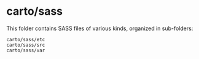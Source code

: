 # carto/sass

This folder contains SASS files of various kinds, organized in sub-folders:

    carto/sass/etc
    carto/sass/src
    carto/sass/var
